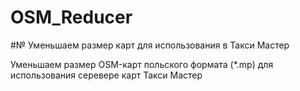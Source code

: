 # OSM_Reducer
#№ Уменьшаем размер карт для использования в Такси Мастер

Уменьшаем размер OSM-карт польского формата (*.mp) для использования серевере карт Такси Мастер
